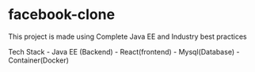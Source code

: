 # facebook-clone
This project is made using Complete Java EE and Industry best practices

Tech Stack - Java EE (Backend)
           - React(frontend)
           - Mysql(Database)
           - Container(Docker)
